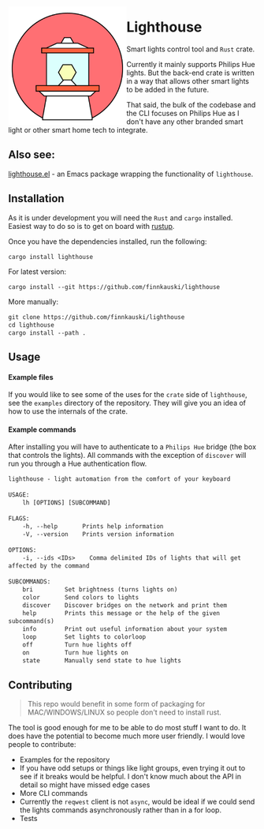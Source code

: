 <p align="left"><img align="left" src="meta/logo.png" width="240px"></p>

# Lighthouse

Smart lights control tool and `Rust` crate.

Currently it mainly supports Philips Hue lights. But the back-end crate is
written in a way that allows other smart lights to be added in the future.

That said, the bulk of the codebase and the CLI focuses on Philips Hue as I
don't have any other branded smart light or other smart home tech to integrate.

## Also see:
[lighthouse.el](https://github.com/finnkauski/lighthouse.el) - an Emacs package
wrapping the functionality of `lighthouse`. 

## Installation

As it is under development you will need the `Rust` and `cargo` installed.
Easiest way to do so is to get on board with [rustup](https://rustup.rs).

Once you have the dependencies installed, run the following:

```shell
cargo install lighthouse
```

For latest version:

```shell
cargo install --git https://github.com/finnkauski/lighthouse
```

More manually:

```shell
git clone https://github.com/finnkauski/lighthouse
cd lighthouse
cargo install --path .
```

## Usage

#### Example files

If you would like to see some of the uses for the `crate` side of `lighthouse`,
see the `examples` directory of the repository. They will give you an idea of
how to use the internals of the crate.

#### Example commands

After installing you will have to authenticate to a `Philips Hue` bridge (the
box that controls the lights). All commands with the exception of `discover`
will run you through a Hue authentication flow.

```
lighthouse - light automation from the comfort of your keyboard

USAGE:
    lh [OPTIONS] [SUBCOMMAND]

FLAGS:
    -h, --help       Prints help information
    -V, --version    Prints version information

OPTIONS:
    -i, --ids <IDs>    Comma delimited IDs of lights that will get affected by the command

SUBCOMMANDS:
    bri         Set brightness (turns lights on)
    color       Send colors to lights
    discover    Discover bridges on the network and print them
    help        Prints this message or the help of the given subcommand(s)
    info        Print out useful information about your system
    loop        Set lights to colorloop
    off         Turn hue lights off
    on          Turn hue lights on
    state       Manually send state to hue lights
```

## Contributing

>This repo would benefit in some form of packaging for MAC/WINDOWS/LINUX so people don't need to install rust.

The tool is good enough for me to be able to do most stuff I want to do. It does
have the potential to become much more user friendly. I would love people to
contribute:

- Examples for the repository
- If you have odd setups or things like light groups, even trying it out to see
  if it breaks would be helpful. I don't know much about the API in detail so
  might have missed edge cases
- More CLI commands
- Currently the `reqwest` client is not `async`, would be ideal if we could send
  the lights commands asynchronously rather than in a for loop.
- Tests

